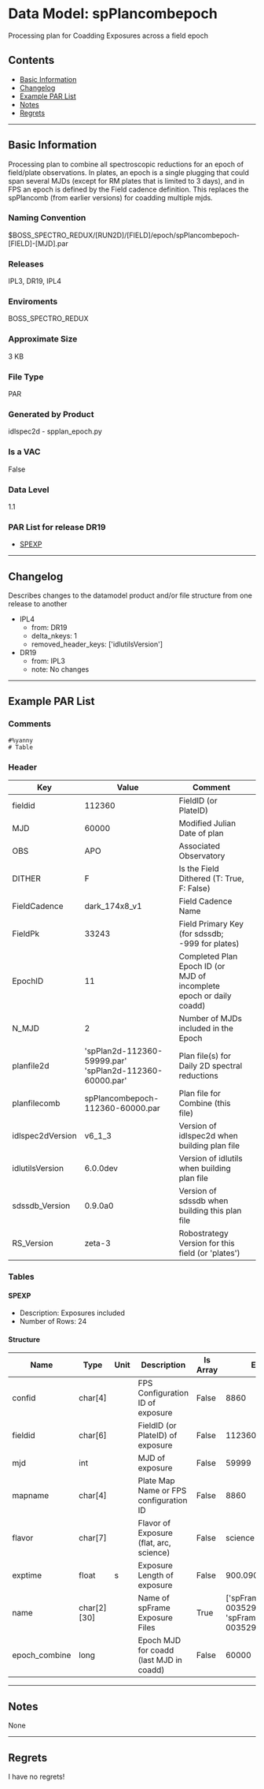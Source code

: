 # Data Model: spPlancombepoch


Processing plan for Coadding Exposures across a field epoch


## Contents
- [Basic Information](#basic-information)
- [Changelog](#changelog)
- [Example PAR List](#example-par-list)
- [Notes](#notes)
- [Regrets](#regrets)
---

## Basic Information
Processing plan to combine all spectroscopic reductions for an epoch of field/plate observations. In plates, an epoch is a single plugging that could span several MJDs (except for RM plates that is limited to 3 days), and in FPS an epoch is defined by the Field cadence definition. This replaces the spPlancomb (from earlier versions) for coadding multiple mjds.

### Naming Convention
$BOSS_SPECTRO_REDUX/[RUN2D]/[FIELD]/epoch/spPlancombepoch-[FIELD]-[MJD].par

### Releases
IPL3, DR19, IPL4

### Enviroments
BOSS_SPECTRO_REDUX

### Approximate Size
3 KB

### File Type
PAR

### Generated by Product
idlspec2d - spplan_epoch.py

### Is a VAC
False

### Data Level
1.1

### PAR List for release DR19
  - [SPEXP](#SPEXP)

---

## Changelog
Describes changes to the datamodel product and/or file structure from one release to another
 - IPL4
   - from: DR19
   - delta_nkeys: 1
   - removed_header_keys: ['idlutilsVersion']
 - DR19
   - from: IPL3
   - note: No changes

---
## Example PAR List
### Comments
```
#%yanny
# Table
```

### Header

Key | Value | Comment | |
| --- | --- | --- | --- |
| fieldid | 112360 | FieldID (or PlateID) |
| MJD | 60000 | Modified Julian Date of plan |
| OBS | APO | Associated Observatory |
| DITHER | F | Is the Field Dithered (T: True, F: False) |
| FieldCadence | dark_174x8_v1 | Field Cadence Name |
| FieldPk | 33243 | Field Primary Key (for sdssdb; -999 for plates) |
| EpochID | 11 | Completed Plan Epoch ID (or MJD of incomplete epoch or daily coadd) |
| N_MJD | 2 | Number of MJDs included in the Epoch |
| planfile2d | 'spPlan2d-112360-59999.par' 'spPlan2d-112360-60000.par' | Plan file(s) for Daily 2D spectral reductions |
| planfilecomb | spPlancombepoch-112360-60000.par | Plan file for Combine (this file) |
| idlspec2dVersion | v6_1_3 | Version of idlspec2d when building plan file |
| idlutilsVersion | 6.0.0dev | Version of idlutils when building plan file |
| sdssdb_Version | 0.9.0a0 | Version of sdssdb when building this plan file |
| RS_Version | zeta-3 | Robostrategy Version for this field (or 'plates') |


### Tables


#### SPEXP
- Description: Exposures included
- Number of Rows: 24

#### Structure
Name | Type | Unit | Description | Is Array | Example |
| --- | --- | --- | --- | --- | --- |
 | confid | char[4] |  | FPS Configuration ID of exposure | False | 8860 |
 | fieldid | char[6] |  | FieldID (or PlateID) of exposure | False | 112360 |
 | mjd | int |  | MJD of exposure | False | 59999 |
 | mapname | char[4] |  | Plate Map Name or FPS configuration ID | False | 8860 |
 | flavor | char[7] |  | Flavor of Exposure (flat, arc, science) | False | science |
 | exptime | float | s | Exposure Length of exposure | False | 900.0900268554688 |
 | name | char[2][30] |  | Name of spFrame Exposure Files | True | ['spFrame-b1-00352994.fits', 'spFrame-r1-00352994.fits'] |
 | epoch_combine | long |  | Epoch MJD for coadd (last MJD in coadd) | False | 60000 |


---
## Notes
None

---
## Regrets
I have no regrets!